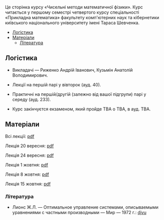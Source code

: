 Це сторінка курсу &laquo;Чисельні методи математичної фізики&raquo;. Курс читається у першому семестрі четвертого курсу спеціальності &laquo;Прикладна математика&raquo; факультету комп'ютерних наук та кібернетики київського національного університету імені Тараса Шевченка.

<!-- MarkdownTOC -->

- [Логістика](#%D0%9B%D0%BE%D0%B3%D1%96%D1%81%D1%82%D0%B8%D0%BA%D0%B0)
- [Матеріали](#%D0%9C%D0%B0%D1%82%D0%B5%D1%80%D1%96%D0%B0%D0%BB%D0%B8)
    - [Література](#%D0%9B%D1%96%D1%82%D0%B5%D1%80%D0%B0%D1%82%D1%83%D1%80%D0%B0)

<!-- /MarkdownTOC -->


<a id="%D0%9B%D0%BE%D0%B3%D1%96%D1%81%D1%82%D0%B8%D0%BA%D0%B0"></a>
## Логістика

- Викладачі &mdash; Риженко Андрій Іванович, Кузьмін Анатолій Володимирович.

- Лекції на першій парі у вівторок (ауд. 40).

- Практичні на першій/другій (залежно від вашої підгрупи) парі у середу (ауд. 233).

- Курс закінчуєтся екзаменом, який пройде TBA о TBA, в ауд. TBA. 

<a id="%D0%9C%D0%B0%D1%82%D0%B5%D1%80%D1%96%D0%B0%D0%BB%D0%B8"></a>
## Матеріали

Всі лекції: [pdf](Риженко,%20всі%20лекції.pdf)

Лекція 20 вересня: [pdf](Риженко,%20лекція%2020.09.pdf)

Лекція 24 вересня: [pdf](Риженко,%20лекція%2024.09.pdf)

Лекція 1 жовтня: [pdf](Риженко,%20лекція%201.10.pdf)

Лекція 8 жовтня: [pdf](Риженко,%20лекція%208.10.pdf)

Лекція 15 жовтня: [pdf](Риженко,%20лекція%2015.10.pdf)

<a id="%D0%9B%D1%96%D1%82%D0%B5%D1%80%D0%B0%D1%82%D1%83%D1%80%D0%B0"></a>
### Література

- Лионс Ж.Л. &mdash; Оптимальное управление системами, описываемыми уравнениями с частными производными &mdash; Мир &mdash; 1972&nbsp;г.: [djvu](Лионс-Ж.Л.-Оптимальное-управление-системами-описываемыми-уравнениями-с-частными-производными-Мир-1972.djvu)
